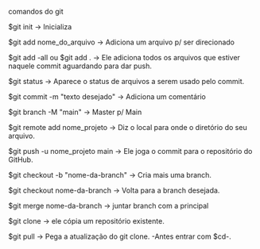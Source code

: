 comandos do git

$git init → Inicializa

$git add nome_do_arquivo → Adiciona um arquivo p/ ser direcionado

$git add -all ou $git add . → Ele adiciona todos os arquivos que estiver naquele commit aguardando para dar push.

$git status → Aparece o status de arquivos a serem usado pelo commit.

$git commit -m "texto desejado"  → Adiciona um comentário

$git branch -M "main"  → Master p/ Main

$git remote add nome_projeto <link> → Diz o local para onde o diretório do seu arquivo.

$git push -u nome_projeto main → Ele joga o commit para o repositório do GitHub.

$git checkout -b "nome-da-branch" → Cria mais uma branch.

$git checkout nome-da-branch → Volta para a branch desejada.

$git merge nome-da-branch → juntar branch com a principal

$git clone <link> → ele cópia um repositório existente.

$git pull → Pega a atualização do git clone. -Antes entrar com $cd-.